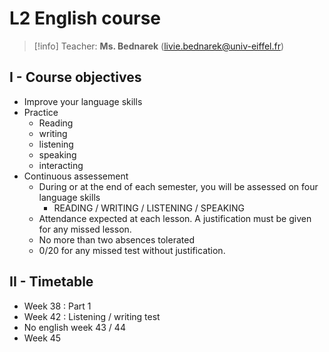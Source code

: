 # L2 English course

> [!info]
> Teacher: **Ms. Bednarek** (livie.bednarek@univ-eiffel.fr)

## I - Course objectives

- Improve your language skills
- Practice
	- Reading
	- writing
	- listening
	- speaking
	- interacting
- Continuous assessement
	- During or at the end of each semester, you will be assessed on four language skills
		- READING / WRITING / LISTENING / SPEAKING
	- Attendance expected at each lesson. A justification must be given for any missed lesson.
	- No more than two absences tolerated
	- 0/20 for any missed test without justification.

## II - Timetable

- Week 38 : Part 1
- Week 42 : Listening / writing test
- No english week 43 / 44
- Week 45
